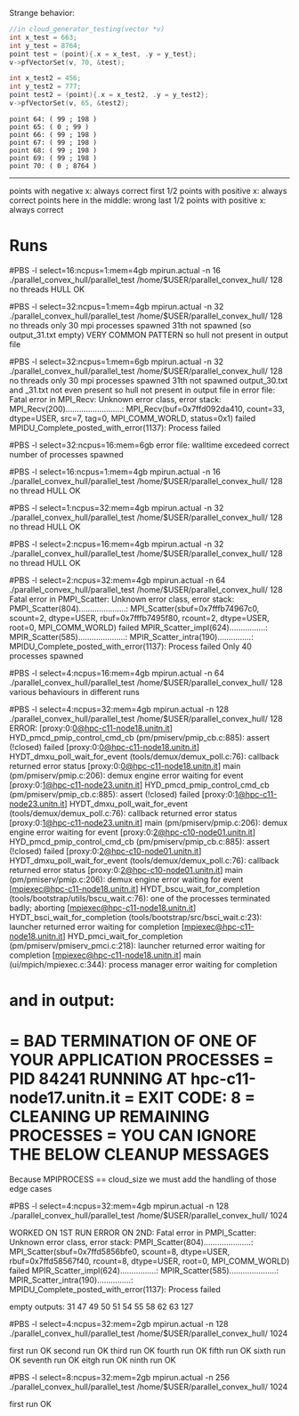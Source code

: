 Strange behavior:

```c
//in cloud_generator_testing(vector *v)
int x_test = 663;
int y_test = 8764;   
point test = (point){.x = x_test, .y = y_test}; 
v->pfVectorSet(v, 70, &test);

int x_test2 = 456;
int y_test2 = 777;
point test2 = (point){.x = x_test2, .y = y_test2};
v->pfVectorSet(v, 65, &test2);
```

```shell
point 64: ( 99 ; 198 )
point 65: ( 0 ; 99 )
point 66: ( 99 ; 198 )
point 67: ( 99 ; 198 )
point 68: ( 99 ; 198 )
point 69: ( 99 ; 198 )
point 70: ( 0 ; 8764 )
```

---------



points with negative x:             always correct
first 1/2 points with positive x:   always correct
points here in the middle:          wrong
last 1/2 points with positive x:    always correct

# Runs

#PBS -l select=16:ncpus=1:mem=4gb
mpirun.actual -n 16 ./parallel_convex_hull/parallel_test /home/$USER/parallel_convex_hull/ 128
no threads 
HULL OK


#PBS -l select=32:ncpus=1:mem=4gb
mpirun.actual -n 32 ./parallel_convex_hull/parallel_test /home/$USER/parallel_convex_hull/ 128
no threads 
only 30 mpi processes spawned
31th not spawned (so output_31.txt empty) VERY COMMON PATTERN
so hull not present in output file


#PBS -l select=32:ncpus=1:mem=6gb
mpirun.actual -n 32 ./parallel_convex_hull/parallel_test /home/$USER/parallel_convex_hull/ 128
no threads 
only 30 mpi processes spawned
31th not spawned
output_30.txt and _31.txt not even present
so hull not present in output file
in error file:
Fatal error in MPI_Recv: Unknown error class, error stack:
MPI_Recv(200).........................: MPI_Recv(buf=0x7ffd092da410, count=33, dtype=USER<struct>, src=7, tag=0, MPI_COMM_WORLD, status=0x1) failed
MPIDU_Complete_posted_with_error(1137): Process failed


#PBS -l select=32:ncpus=16:mem=6gb
error file: walltime excedeed 
correct number of processes spawned


#PBS -l select=16:ncpus=1:mem=4gb
mpirun.actual -n 16 ./parallel_convex_hull/parallel_test /home/$USER/parallel_convex_hull/ 128
no thread
HULL OK


#PBS -l select=1:ncpus=32:mem=4gb
mpirun.actual -n 32 ./parallel_convex_hull/parallel_test /home/$USER/parallel_convex_hull/ 128
no thread
HULL OK


#PBS -l select=2:ncpus=16:mem=4gb
mpirun.actual -n 32 ./parallel_convex_hull/parallel_test /home/$USER/parallel_convex_hull/ 128
no thread
HULL OK


#PBS -l select=2:ncpus=32:mem=4gb
mpirun.actual -n 64 ./parallel_convex_hull/parallel_test /home/$USER/parallel_convex_hull/ 128
Fatal error in PMPI_Scatter: Unknown error class, error stack:
PMPI_Scatter(804).....................: MPI_Scatter(sbuf=0x7fffb74967c0, scount=2, dtype=USER<struct>, rbuf=0x7fffb7495f80, rcount=2, dtype=USER<struct>, root=0, MPI_COMM_WORLD) failed
MPIR_Scatter_impl(624)................: 
MPIR_Scatter(585).....................: 
MPIR_Scatter_intra(190)...............: 
MPIDU_Complete_posted_with_error(1137): Process failed
Only 40 processes spawned

#PBS -l select=4:ncpus=16:mem=4gb
mpirun.actual -n 64 ./parallel_convex_hull/parallel_test /home/$USER/parallel_convex_hull/ 128
various behaviours in different runs


#PBS -l select=4:ncpus=32:mem=4gb
mpirun.actual -n 128 ./parallel_convex_hull/parallel_test /home/$USER/parallel_convex_hull/ 128
ERROR:
[proxy:0:0@hpc-c11-node18.unitn.it] HYD_pmcd_pmip_control_cmd_cb (pm/pmiserv/pmip_cb.c:885): assert (!closed) failed
[proxy:0:0@hpc-c11-node18.unitn.it] HYDT_dmxu_poll_wait_for_event (tools/demux/demux_poll.c:76): callback returned error status
[proxy:0:0@hpc-c11-node18.unitn.it] main (pm/pmiserv/pmip.c:206): demux engine error waiting for event
[proxy:0:1@hpc-c11-node23.unitn.it] HYD_pmcd_pmip_control_cmd_cb (pm/pmiserv/pmip_cb.c:885): assert (!closed) failed
[proxy:0:1@hpc-c11-node23.unitn.it] HYDT_dmxu_poll_wait_for_event (tools/demux/demux_poll.c:76): callback returned error status
[proxy:0:1@hpc-c11-node23.unitn.it] main (pm/pmiserv/pmip.c:206): demux engine error waiting for event
[proxy:0:2@hpc-c10-node01.unitn.it] HYD_pmcd_pmip_control_cmd_cb (pm/pmiserv/pmip_cb.c:885): assert (!closed) failed
[proxy:0:2@hpc-c10-node01.unitn.it] HYDT_dmxu_poll_wait_for_event (tools/demux/demux_poll.c:76): callback returned error status
[proxy:0:2@hpc-c10-node01.unitn.it] main (pm/pmiserv/pmip.c:206): demux engine error waiting for event
[mpiexec@hpc-c11-node18.unitn.it] HYDT_bscu_wait_for_completion (tools/bootstrap/utils/bscu_wait.c:76): one of the processes terminated badly; aborting
[mpiexec@hpc-c11-node18.unitn.it] HYDT_bsci_wait_for_completion (tools/bootstrap/src/bsci_wait.c:23): launcher returned error waiting for completion
[mpiexec@hpc-c11-node18.unitn.it] HYD_pmci_wait_for_completion (pm/pmiserv/pmiserv_pmci.c:218): launcher returned error waiting for completion
[mpiexec@hpc-c11-node18.unitn.it] main (ui/mpich/mpiexec.c:344): process manager error waiting for completion

and in output:
===================================================================================
=   BAD TERMINATION OF ONE OF YOUR APPLICATION PROCESSES
=   PID 84241 RUNNING AT hpc-c11-node17.unitn.it
=   EXIT CODE: 8
=   CLEANING UP REMAINING PROCESSES
=   YOU CAN IGNORE THE BELOW CLEANUP MESSAGES
===================================================================================


Because MPIPROCESS == cloud_size 
we must add the handling of those edge cases



#PBS -l select=4:ncpus=32:mem=4gb
mpirun.actual -n 128 ./parallel_convex_hull/parallel_test /home/$USER/parallel_convex_hull/ 1024

WORKED ON 1ST RUN
ERROR ON 2ND: 
Fatal error in PMPI_Scatter: Unknown error class, error stack:
PMPI_Scatter(804).....................: MPI_Scatter(sbuf=0x7ffd5856bfe0, scount=8, dtype=USER<struct>, rbuf=0x7ffd58567f40, rcount=8, dtype=USER<struct>, root=0, MPI_COMM_WORLD) failed
MPIR_Scatter_impl(624)................: 
MPIR_Scatter(585).....................: 
MPIR_Scatter_intra(190)...............: 
MPIDU_Complete_posted_with_error(1137): Process failed


empty outputs:
31
47
49
50
51
54
55
58
62
63
127


#PBS -l select=4:ncpus=32:mem=2gb
mpirun.actual -n 128 ./parallel_convex_hull/parallel_test /home/$USER/parallel_convex_hull/ 1024

first run OK
second run OK
third run OK
fourth run OK
fifth run OK
sixth run OK
seventh run OK
eitgh run OK
ninth run OK



#PBS -l select=8:ncpus=32:mem=2gb
mpirun.actual -n 256 ./parallel_convex_hull/parallel_test /home/$USER/parallel_convex_hull/ 1024

first run OK


